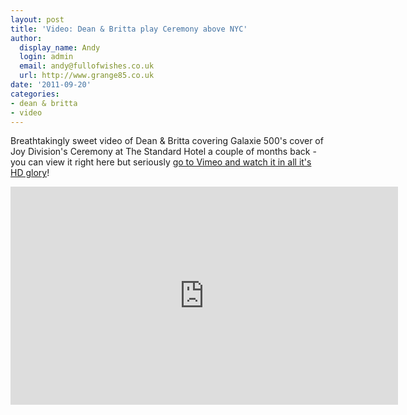 ```yaml
---
layout: post
title: 'Video: Dean & Britta play Ceremony above NYC'
author:
  display_name: Andy
  login: admin
  email: andy@fullofwishes.co.uk
  url: http://www.grange85.co.uk
date: '2011-09-20'
categories:
- dean & britta
- video
---
```

<p>Breathtakingly sweet video of Dean & Britta covering Galaxie 500's cover of Joy Division's Ceremony at The Standard Hotel a couple of months back - you can view it right here but seriously <a href="http://vimeo.com/29170208">go to Vimeo and watch it in all it's HD glory</a>!</p>
<p><iframe class="aligncenter" src="https://player.vimeo.com/video/29170208?title=0&byline=0&portrait=0" width="620" height="349" frameborder="0" webkitAllowFullScreen allowFullScreen></iframe></p>
